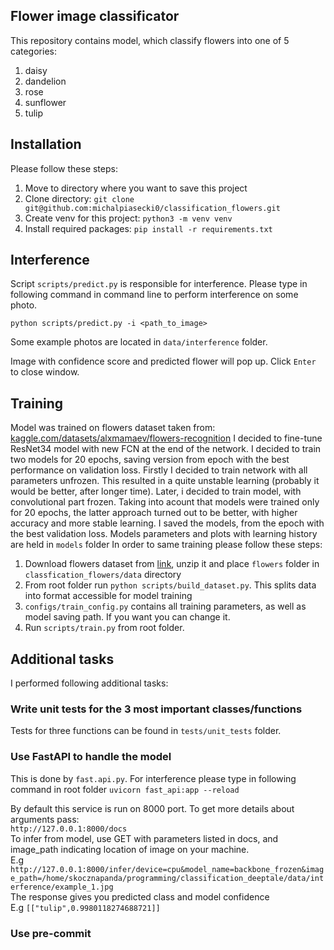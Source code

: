 ## Flower image classificator



This repository contains model, which classify flowers into one of 5 categories:
1. daisy
2. dandelion
3. rose
4. sunflower
5. tulip


## Installation

Please follow these steps:

1. Move to directory where you want to save this project
1. Clone directory: `git clone git@github.com:michalpiasecki0/classification_flowers.git`
2. Create venv for this project: `python3 -m venv venv`
3. Install required packages: `pip install -r requirements.txt`


## Interference

Script `scripts/predict.py` is responsible for interference.
Please type in following command in command line to perform interference on some photo.

`python scripts/predict.py -i <path_to_image>`

Some example photos are located in `data/interference` folder.

Image with confidence score and predicted flower will pop up. Click `Enter` to close window.

## Training 

Model was trained on flowers dataset taken from: [kaggle.com/datasets/alxmamaev/flowers-recognition](https://www.kaggle.com/datasets/alxmamaev/flowers-recognition)
I decided to fine-tune ResNet34 model with new FCN at the end of the network. I decided to train two models for 20 epochs, saving version from epoch with the best performance on validation loss. Firstly I decided to train network with all parameters unfrozen. This resulted in a quite unstable learning (probably it would be better, after longer time). Later, i decided to train model, with convolutional part frozen. Taking into acount that models were trained only for 20 epochs, the latter approach turned out to be better, with higher accuracy and more stable learning. I saved the models, from the epoch with the best validation loss. Models parameters and plots with learning history are held in `models` folder
In order to same training please follow these steps:

1. Download flowers dataset from [link](https://www.kaggle.com/datasets/alxmamaev/flowers-recognition), unzip it and 
place `flowers` folder  in `classfication_flowers/data` directory
2. From root folder run `python scripts/build_dataset.py`. This splits data into format accessible for model training
3. `configs/train_config.py` contains all training parameters, as well as model saving path. If you want you can change it.
4. Run `scripts/train.py` from root folder.


## Additional tasks
I performed following additional tasks:
### Write unit tests for the 3 most important classes/functions
  Tests for three functions can be found in `tests/unit_tests` folder.
### Use FastAPI to handle the model
This is done by `fast.api.py`. For interference please type in following command in root folder
`uvicorn fast_api:app --reload`

By default this service is run on 8000 port. To get more details about arguments pass:  
`http://127.0.0.1:8000/docs`  
To infer from model, use GET with parameters listed in docs, and image_path indicating location of image on your machine.  
E.g `http://127.0.0.1:8000/infer/device=cpu&model_name=backbone_frozen&image_path=/home/skocznapanda/programming/classification_deeptale/data/interference/example_1.jpg`    
The response gives you predicted class and model confidence    
E.g `[["tulip",0.9980118274688721]]`

### Use pre-commit


